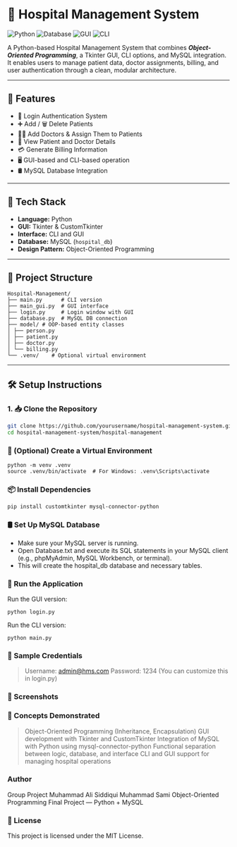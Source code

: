 # 🏥 Hospital Management System

![Python](https://img.shields.io/badge/Python-3.9+-blue?logo=python)
![Database](https://img.shields.io/badge/Database-MySQL-lightgrey)
![GUI](https://img.shields.io/badge/GUI-Tkinter-brightgreen)
![CLI](https://img.shields.io/badge/Interface-CLI-blueviolet)

A Python-based Hospital Management System that combines ***Object-Oriented Programming***, a Tkinter GUI, CLI options, and MySQL integration. It enables users to manage patient data, doctor assignments, billing, and user authentication through a clean, modular architecture.

---

## 🚀 Features

- 🔐 Login Authentication System  
- ➕ Add / 🗑️ Delete Patients  
- 👨‍⚕️ Add Doctors & Assign Them to Patients  
- 📄 View Patient and Doctor Details  
- 💳 Generate Billing Information  
- 🖥️ GUI-based and CLI-based operation  
- 🛢️ MySQL Database Integration  

---

## 🧰 Tech Stack

- **Language:** Python  
- **GUI:** Tkinter & CustomTkinter  
- **Interface:** CLI and GUI  
- **Database:** MySQL (`hospital_db`)  
- **Design Pattern:** Object-Oriented Programming  

---

## 📁 Project Structure
```
Hospital-Management/
├── main.py      # CLI version
├── main_gui.py  # GUI interface
├── login.py     # Login window with GUI
├── database.py  # MySQL DB connection
├── model/ # OOP-based entity classes
│ ├── person.py
│ ├── patient.py
│ ├── doctor.py
│ └── billing.py
└── .venv/    # Optional virtual environment
```
---

## 🛠️ Setup Instructions

### 1. 📥 Clone the Repository

```bash
git clone https://github.com/yourusername/hospital-management-system.git
cd hospital-management-system/hospital-management
```

### 🐍 (Optional) Create a Virtual Environment

```
python -m venv .venv
source .venv/bin/activate  # For Windows: .venv\Scripts\activate
```
### 📦 Install Dependencies

```
pip install customtkinter mysql-connector-python
```
### 🛢️ Set Up MySQL Database

- Make sure your MySQL server is running.
- Open Database.txt and execute its SQL statements in your MySQL client (e.g., phpMyAdmin, MySQL Workbench, or terminal).
- This will create the hospital_db database and necessary tables.

### 🏃 Run the Application
Run the GUI version:
```
python login.py
```
Run the CLI version:
```
python main.py
```

### 🧪 Sample Credentials

> Username: admin@hms.com
> Password: 1234
(You can customize this in login.py)

### 📸 Screenshots





### 🧠 Concepts Demonstrated

> Object-Oriented Programming (Inheritance, Encapsulation)
> GUI development with Tkinter and CustomTkinter
> Integration of MySQL with Python using mysql-connector-python
> Functional separation between logic, database, and interface
> CLI and GUI support for managing hospital operations

### Author

Group Project
Muhammad Ali Siddiqui
Muhammad Sami
Object-Oriented Programming Final Project — Python + MySQL

### 📜 License

This project is licensed under the MIT License.


